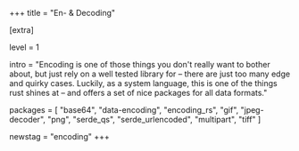 +++
title = "En- & Decoding"

[extra]

level = 1

intro = "Encoding is one of those things you don't really want to bother about, but just rely on a well tested library for – there are just too many edge and quirky cases. Luckily, as a system language, this is one of the things rust shines at – and offers a set of nice packages for all data formats."

packages = [
  "base64",
  "data-encoding",
  "encoding_rs",
  "gif",
  "jpeg-decoder",
  "png",
  "serde_qs",
  "serde_urlencoded",
  "multipart",
  "tiff"
]

newstag = "encoding"
+++
